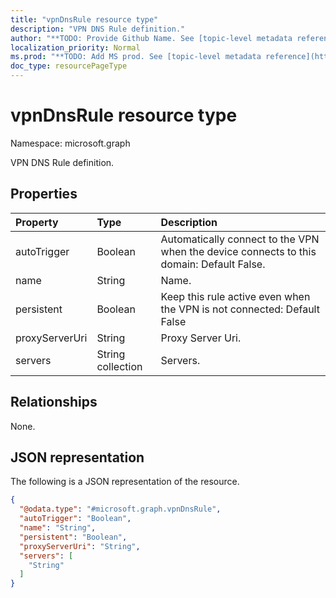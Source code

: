 ```yaml
---
title: "vpnDnsRule resource type"
description: "VPN DNS Rule definition."
author: "**TODO: Provide Github Name. See [topic-level metadata reference](https://msgo.azurewebsites.net/add/document/guidelines/metadata.html#topic-level-metadata)**"
localization_priority: Normal
ms.prod: "**TODO: Add MS prod. See [topic-level metadata reference](https://msgo.azurewebsites.net/add/document/guidelines/metadata.html#topic-level-metadata)**"
doc_type: resourcePageType
---
```


# vpnDnsRule resource type

Namespace: microsoft.graph



VPN DNS Rule definition.

## Properties
|Property|Type|Description|
|:---|:---|:---|
|autoTrigger|Boolean|Automatically connect to the VPN when the device connects to this domain: Default False.|
|name|String|Name.|
|persistent|Boolean|Keep this rule active even when the VPN is not connected: Default False|
|proxyServerUri|String|Proxy Server Uri.|
|servers|String collection|Servers.|

## Relationships
None.

## JSON representation
The following is a JSON representation of the resource.
<!-- {
  "blockType": "resource",
  "@odata.type": "microsoft.graph.vpnDnsRule"
}
-->
``` json
{
  "@odata.type": "#microsoft.graph.vpnDnsRule",
  "autoTrigger": "Boolean",
  "name": "String",
  "persistent": "Boolean",
  "proxyServerUri": "String",
  "servers": [
    "String"
  ]
}
```

